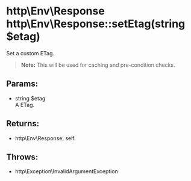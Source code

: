 # http\Env\Response http\Env\Response::setEtag(string $etag)

Set a custom ETag.

> **Note:** This will be used for caching and pre-condition checks.

## Params:

* string $etag  
  A ETag.

## Returns:

* http\Env\Response, self.

## Throws:

* http\Exception\InvalidArgumentException
